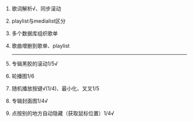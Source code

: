 1. 歌词解析√、同步滚动

2. playlist与medialist区分

3. 多个数据库组织歌单

4. 歌曲增删到歌单、playlist

   -------------------------------------------------------------------------------------------------------

5. 专辑黑胶的滚动1/5√

6. 轮播图1/6

7. 随机播放按键√(1/4)、最小化、叉叉1/5

8. 专辑封面图1/4√

9. 点按别的地方自动隐藏（获取鼠标位置）1/4√